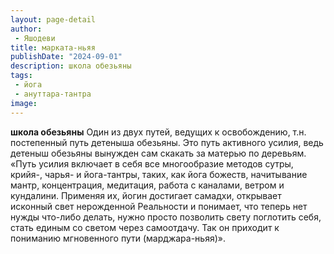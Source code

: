 ```yaml
---
layout: page-detail
author:
 - Яшодеви
title: марката-ньяя
publishDate: "2024-09-01"
description: школа обезьяны
tags:
 - йога
 - ануттара-тантра
image: 
---
```


__школа обезьяны__
Один из двух путей, ведущих к освобождению, т.н. постепенный путь детеныша обезьяны. Это путь активного усилия, ведь детеныш обезьяны вынужден сам скакать за матерью по деревьям.
 «Путь усилия включает в себя все многообразие методов сутры, крийя-, чарья- и йога-тантры, таких, как йога божеств, начитывание мантр, концентрация, медитация, работа с каналами, ветром и кундалини. Применяя их, йогин достигает самадхи, открывает исконный свет нерожденной Реальности и понимает, что теперь нет нужды что-либо делать, нужно просто позволить свету поглотить себя, стать единым со светом через самоотдачу. Так он приходит к пониманию мгновенного пути (марджара-ньяя)».

